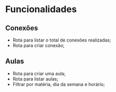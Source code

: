 # Funcionalidades

## Conexões

- Rota para listar o total de conexões realizadas;
- Rota para criar conexão;

## Aulas

- Rota para criar uma aula;
- Rota para listar aulas;
 - Filtrar por matéria, dia da semana e horário;